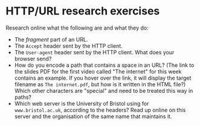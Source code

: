 # HTTP/URL research exercises

Research online what the following are and what they do:

  - The _fragment_ part of an URL.
  - The `Accept` header sent by the HTTP client.
  - The `User-agent` header sent by the HTTP client. What does your browser send?
  - How do you encode a path that contains a space in an URL? (The link to the slides PDF for the first video called "The internet" for this week contains an example. If you hover over the link, it will display the target filename as `The internet.pdf`, but how is it written in the HTML file?) Which other characters are "special" and need to be treated this way in paths?
  - Which web server is the University of Bristol using for `www.bristol.ac.uk`, according to the headers? Read up online on this server and the organisation of the same name that maintains it.